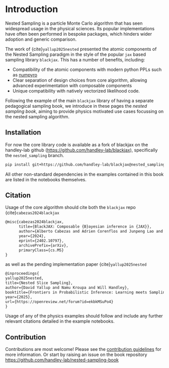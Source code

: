 # Introduction

Nested Sampling is a particle Monte Carlo algorithm that has seen widespread usage in the physical sciences. Its popular implementations have often been performed in bespoke packages, which hinders wider adoption and generic comparison.

The work of {cite}`yallup2025nested` presented the atomic components of the Nested Sampling paradigm in the style of the popular `jax` based sampling library `blackjax`. This has a number of benefits, including:
- Compatibility of the atomic components with modern python PPLs such as [numpyro](https://num.pyro.ai/en/latest/index.html#)
- Clear separation of design choices from core algorithm, allowing advanced experimentation with composable components
- Unique compatibility with natively vectorized likelihood code.

Following the example of the main `blackjax` library of having a separate pedagogical sampling book, we introduce in these pages the _nested sampling book_, aiming to provide physics motivated use cases focussing on the nested sampling algorithm.

## Installation

For now the core library code is available as a fork of blackjax on the handley-lab github (https://github.com/handley-lab/blackjax), specifically the `nested_sampling` branch.

```bash
pip install git+https://github.com/handley-lab/blackjax@nested_sampling
```

All other non-standard dependencies in the examples contained in this book are listed in the notebooks themselves.

## Citation
Usage of the core algorithm should cite both the `blackjax` repo {cite}`cabezas2024blackjax`

```latex
@misc{cabezas2024blackjax,
      title={BlackJAX: Composable {B}ayesian inference in {JAX}},
      author={Alberto Cabezas and Adrien Corenflos and Junpeng Lao and Rémi Louf},
      year={2024},
      eprint={2402.10797},
      archivePrefix={arXiv},
      primaryClass={cs.MS}
}
```

as well as the pending implementation paper {cite}`yallup2025nested`

```latex
@inproceedings{
yallup2025nested,
title={Nested Slice Sampling},
author={David Yallup and Namu Kroupa and Will Handley},
booktitle={Frontiers in Probabilistic Inference: Learning meets Sampling},
year={2025},
url={https://openreview.net/forum?id=ekbkMSuPo4}
}
```

Usage of any of the physics examples should follow and include any further relevant citations detailed in the example notebooks.

## Contribution

Contributions are most welcome! Please see the [contribution guidelines](https://github.com/handley-lab/nested-sampling-book/blob/main/CONTRIBUTING.md) for more information. Or start by raising an issue on the book repository https://github.com/handley-lab/nested-sampling-book

```{tableofcontents}
```

